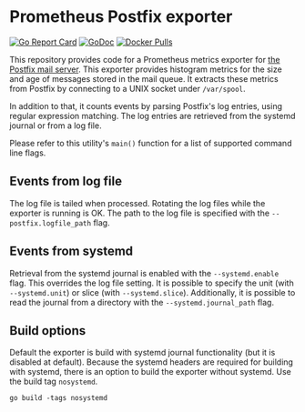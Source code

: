 # Prometheus Postfix exporter
[![Go Report Card](https://goreportcard.com/badge/github.com/toliger/postfix_exporter)](https://goreportcard.com/report/github.com/toliger/postfix_exporter)
[![GoDoc](https://godoc.org/github.com/toliger/postfix_exporter?status.svg)](https://godoc.org/github.com/toliger/postfix_exporter)
[![Docker Pulls](https://img.shields.io/docker/pulls/toliger/postfix_exporter.svg?maxAge=604800)](https://hub.docker.com/r/toliger/postfix_exporter/)

This repository provides code for a Prometheus metrics exporter
for [the Postfix mail server](http://www.postfix.org/). This exporter
provides histogram metrics for the size and age of messages stored in
the mail queue. It extracts these metrics from Postfix by connecting to
a UNIX socket under `/var/spool`.

In addition to that, it counts events by parsing Postfix's log entries,
using regular expression matching.
The log entries are retrieved from the systemd journal or from a log file.

Please refer to this utility's `main()` function for a list of supported
command line flags.

## Events from log file

The log file is tailed when processed. Rotating the log files while the exporter
is running is OK. The path to the log file is specified with the
`--postfix.logfile_path` flag.

## Events from systemd

Retrieval from the systemd journal is enabled with the `--systemd.enable` flag.
This overrides the log file setting.
It is possible to specify the unit (with `--systemd.unit`) or slice (with `--systemd.slice`).
Additionally, it is possible to read the journal from a directory with the `--systemd.journal_path` flag.

## Build options

Default the exporter is build with systemd journal functionality (but it is disabled at default).
Because the systemd headers are required for building with systemd, there is
an option to build the exporter without systemd. Use the build tag `nosystemd`.

```
go build -tags nosystemd
```
